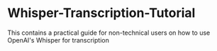 # Whisper-Transcription-Tutorial
This contains a practical guide for non-technical users on how to use OpenAI's Whisper for transcription
